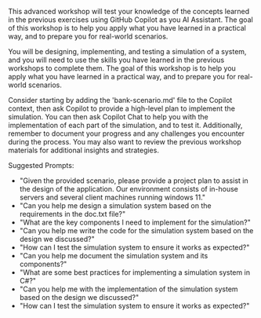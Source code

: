 This advanced workshop will test your knowledge of the concepts learned in the previous exercises using GitHub Copilot as you AI Assistant.  The goal of this workshop is to help you apply what you have learned in a practical way, and to prepare you for real-world scenarios.

You will be designing, implementing, and testing a simulation of a system, and you will need to use the skills you have learned in the previous workshops to complete them. The goal of this workshop is to help you apply what you have learned in a practical way, and to prepare you for real-world scenarios.

Consider starting by adding the 'bank-scenario.md' file to the Copilot context, then ask Copilot to provide a high-level plan to implement the simulation. You can then ask Copilot Chat to help you with the implementation of each part of the simulation, and to test it. Additionally, remember to document your progress and any challenges you encounter during the process. You may also want to review the previous workshop materials for additional insights and strategies.

Suggested Prompts:
- "Given the provided scenario, please provide a project plan to assist in the design of the application. Our environment consists of in-house servers and several client machines running windows 11."
- "Can you help me design a simulation system based on the requirements in the doc.txt file?"
- "What are the key components I need to implement for the simulation?"
- "Can you help me write the code for the simulation system based on the design we discussed?"
- "How can I test the simulation system to ensure it works as expected?"    
- "Can you help me document the simulation system and its components?"
- "What are some best practices for implementing a simulation system in C#?"
- "Can you help me with the implementation of the simulation system based on the design we discussed?"
- "How can I test the simulation system to ensure it works as expected?"